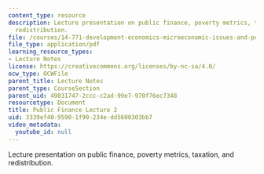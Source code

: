 ```yaml
---
content_type: resource
description: Lecture presentation on public finance, poverty metrics, taxation, and
  redistribution.
file: /courses/14-771-development-economics-microeconomic-issues-and-policy-models-fall-2008/3339ef4095901f90234edd5600303bb7_lec10.pdf
file_type: application/pdf
learning_resource_types:
- Lecture Notes
license: https://creativecommons.org/licenses/by-nc-sa/4.0/
ocw_type: OCWFile
parent_title: Lecture Notes
parent_type: CourseSection
parent_uid: 49831747-2ccc-c2ad-99e7-970f76ec7348
resourcetype: Document
title: Public Finance Lecture 2
uid: 3339ef40-9590-1f90-234e-dd5600303bb7
video_metadata:
  youtube_id: null
---
```

Lecture presentation on public finance, poverty metrics, taxation, and redistribution.